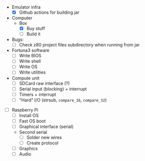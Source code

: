 - Emulator infra
  - [x] Github actions for building jar
- Computer
  - Box
    - [x] Buy stuff
    - [ ] Build it
- Bugs:
  - [ ] Check z80 project files subdirectory when running from jar
- Fortuna3 software
  - [ ] Write BIOS
  - [ ] Write shell
  - [ ] Write OS
  - [ ] Write utilities
- Compute unit
  - [ ] SDCard raw interface (?)
  - [ ] Serial input (blocking) + interrupt
  - [ ] Timers + interrupt
  - [ ] "Hard" I/O (strsub, `compare_16`, `compare_32`)
- [ ] Raspberry Pi
  - [ ] Install OS
  - [ ] Fast OS boot
  - [ ] Graphical interface (serial)
  - Second serial
    - [ ] Solder new wires
    - [ ] Create protocol
  - [ ] Graphics
  - [ ] Audio
